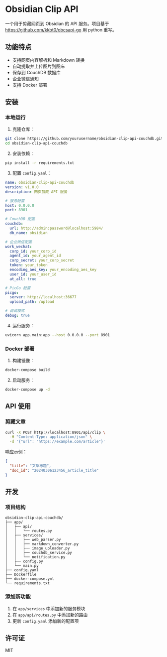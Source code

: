 # Obsidian Clip API

一个用于剪藏网页到 Obsidian 的 API 服务。项目基于 https://github.com/kkbt0/obcsapi-go 用 python 重写。

## 功能特点

- 支持网页内容解析和 Markdown 转换
- 自动提取并上传图片到图床
- 保存到 CouchDB 数据库
- 企业微信通知
- 支持 Docker 部署

## 安装

### 本地运行

1. 克隆仓库：
```bash
git clone https://github.com/yourusername/obsidian-clip-api-couchdb.git
cd obsidian-clip-api-couchdb
```

2. 安装依赖：
```bash
pip install -r requirements.txt
```

3. 配置 `config.yaml`：
```yaml
name: obsidian-clip-api-couchdb
version: v1.0.0
description: 网页剪藏 API 服务

# 服务配置
host: 0.0.0.0
port: 8901

# CouchDB 配置
couchdb:
  url: http://admin:password@localhost:5984/
  db_name: obsidian

# 企业微信配置
work_wechat:
  corp_id: your_corp_id
  agent_id: your_agent_id
  corp_secret: your_corp_secret
  token: your_token
  encoding_aes_key: your_encoding_aes_key
  user_id: your_user_id
  at_all: true

# PicGo 配置
picgo:
  server: http://localhost:36677
  upload_path: /upload

# 调试模式
debug: true
```

4. 运行服务：
```bash
uvicorn app.main:app --host 0.0.0.0 --port 8901
```

### Docker 部署

1. 构建镜像：
```bash
docker-compose build
```

2. 启动服务：
```bash
docker-compose up -d
```

## API 使用

### 剪藏文章

```bash
curl -X POST http://localhost:8901/api/clip \
  -H "Content-Type: application/json" \
  -d '{"url": "https://example.com/article"}'
```

响应示例：
```json
{
  "title": "文章标题",
  "doc_id": "20240306123456_article_title"
}
```

## 开发

### 项目结构

```
obsidian-clip-api-couchdb/
├── app/
│   ├── api/
│   │   └── routes.py
│   ├── services/
│   │   ├── web_parser.py
│   │   ├── markdown_converter.py
│   │   ├── image_uploader.py
│   │   ├── couchdb_service.py
│   │   └── notification.py
│   ├── config.py
│   └── main.py
├── config.yaml
├── Dockerfile
├── docker-compose.yml
└── requirements.txt
```

### 添加新功能

1. 在 `app/services` 中添加新的服务模块
2. 在 `app/api/routes.py` 中添加新的路由
3. 更新 `config.yaml` 添加新的配置项

## 许可证

MIT 